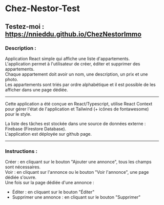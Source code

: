 # Chez-Nestor-Test

## Testez-moi : https://nnieddu.github.io/ChezNestorImmo

### Description :
  
Application React simple qui affiche une liste d'appartements.  
L'application permet à l'utilisateur de créer, éditer et supprimer des appartements.  
Chaque appartement doit avoir un nom, une description, un prix et une photo.  
Les appartements sont triés par ordre alphabétique et il est possible de les afficher dans une page dédiée.  
  
---

Cette application a été conçue en React/Typescript, utilise React Context pour gérer l'état de l'application et Tailwind (+ icônes de fontawesome) pour le style.  
  
La liste des tâches est stockée dans une source de données externe : Firebase (Firestore Database).  
L'application est déployée sur github page.  
  
---

### Instructions :  
Créer : en cliquant sur le bouton "Ajouter une annonce", tous les champs sont nécessaires.  
Voir : en cliquant sur l'annonce ou le bouton "Voir l'annonce", une page dédiée s'ouvre.  
Une fois sur la page dédiée d'une annonce :  
- Éditer : en cliquant sur le bouton "Éditer"  
- Supprimer une annonce : en cliquant sur le bouton "Supprimer"  
